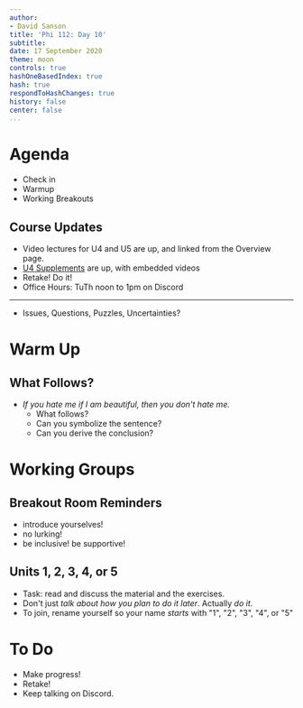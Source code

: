 ```yaml
---
author:
- David Sanson
title: 'Phi 112: Day 10'
subtitle: 
date: 17 September 2020
theme: moon
controls: true
hashOneBasedIndex: true
hash: true
respondToHashChanges: true
history: false
center: false
...
```



# Agenda

-   Check in
-   Warmup
-   Working Breakouts

## Course Updates

-   Video lectures for U4 and U5 are up, and linked from the Overview page.
-   [U4
    Supplements](https://carnap.io/shared/dsanson@gmail.com/Unit%204%20Supplements)
    are up, with embedded videos
-   Retake! Do it! 
-   Office Hours: TuTh noon to 1pm on Discord

------

-   Issues, Questions, Puzzles, Uncertainties?

# Warm Up

## What Follows?

-   *If you hate me if I am beautiful, then you don't
    hate me.*
    -   What follows?
    -   Can you symbolize the sentence?
    -   Can you derive the conclusion?

# Working Groups

## Breakout Room Reminders

-   introduce yourselves!
-   no lurking! 
-   be inclusive! be supportive!

## Units 1, 2, 3, 4, or 5

-   Task: read and discuss the material and the exercises.
-   Don't just *talk about how you plan to do it later*. Actually *do it*.
-   To join, rename yourself so your name *starts* with "1", "2", "3", "4", or
    "5"

# To Do 

-   Make progress!
-   Retake!
-   Keep talking on Discord.
